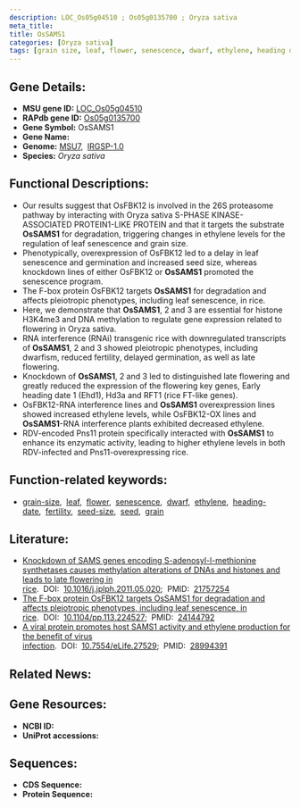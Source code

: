 ```yaml
---
description: LOC_Os05g04510 ; Os05g0135700 ; Oryza sativa
meta_title:
title: OsSAMS1
categories: [Oryza sativa]
tags: [grain size, leaf, flower, senescence, dwarf, ethylene, heading date, fertility, seed size, seed, grain]
---
```


## Gene Details:
- **MSU gene ID:** [LOC_Os05g04510](http://rice.uga.edu/cgi-bin/ORF_infopage.cgi?orf=LOC_Os05g04510)  
- **RAPdb gene ID:** [Os05g0135700](https://rapdb.dna.affrc.go.jp/locus/?name=Os05g0135700)  
- **Gene Symbol:** OsSAMS1
- **Gene Name:**
- **Genome:**  [MSU7](http://rice.uga.edu/),&nbsp;&nbsp;[IRGSP-1.0](https://rapdb.dna.affrc.go.jp/download/irgsp1.html)
- **Species:** *Oryza sativa*

## Functional Descriptions:
   - Our results suggest that OsFBK12 is involved in the 26S proteasome pathway by interacting with Oryza sativa S-PHASE KINASE-ASSOCIATED PROTEIN1-LIKE PROTEIN and that it targets the substrate **OsSAMS1** for degradation, triggering changes in ethylene levels for the regulation of leaf senescence and grain size.
   - Phenotypically, overexpression of OsFBK12 led to a delay in leaf senescence and germination and increased seed size, whereas knockdown lines of either OsFBK12 or **OsSAMS1** promoted the senescence program.
   - The F-box protein OsFBK12 targets **OsSAMS1** for degradation and affects pleiotropic phenotypes, including leaf senescence, in rice.
   - Here, we demonstrate that **OsSAMS1**, 2 and 3 are essential for histone H3K4me3 and DNA methylation to regulate gene expression related to flowering in Oryza sativa.
   - RNA interference (RNAi) transgenic rice with downregulated transcripts of **OsSAMS1**, 2 and 3 showed pleiotropic phenotypes, including dwarfism, reduced fertility, delayed germination, as well as late flowering.
   - Knockdown of **OsSAMS1**, 2 and 3 led to distinguished late flowering and greatly reduced the expression of the flowering key genes, Early heading date 1 (Ehd1), Hd3a and RFT1 (rice FT-like genes).
   - OsFBK12-RNA interference lines and **OsSAMS1** overexpression lines showed increased ethylene levels, while OsFBK12-OX lines and **OsSAMS1**-RNA interference plants exhibited decreased ethylene.
   - RDV-encoded Pns11 protein specifically interacted with **OsSAMS1** to enhance its enzymatic activity, leading to higher ethylene levels in both RDV-infected and Pns11-overexpressing rice.

## Function-related keywords:
   - [grain-size](/tags/grain-size/),&nbsp;&nbsp;[leaf](/tags/leaf/),&nbsp;&nbsp;[flower](/tags/flower/),&nbsp;&nbsp;[senescence](/tags/senescence/),&nbsp;&nbsp;[dwarf](/tags/dwarf/),&nbsp;&nbsp;[ethylene](/tags/ethylene/),&nbsp;&nbsp;[heading-date](/tags/heading-date/),&nbsp;&nbsp;[fertility](/tags/fertility/),&nbsp;&nbsp;[seed-size](/tags/seed-size/),&nbsp;&nbsp;[seed](/tags/seed/),&nbsp;&nbsp;[grain](/tags/grain/)

## Literature:
   - [Knockdown of SAMS genes encoding S-adenosyl-l-methionine synthetases causes methylation alterations of DNAs and histones and leads to late flowering in rice](https://www.doi.org/10.1016/j.jplph.2011.05.020).&nbsp;&nbsp;DOI:&nbsp;&nbsp;[10.1016/j.jplph.2011.05.020](https://www.doi.org/10.1016/j.jplph.2011.05.020);&nbsp;&nbsp;PMID:&nbsp;&nbsp;[21757254](https://pubmed.ncbi.nlm.nih.gov/21757254/)
   - [The F-box protein OsFBK12 targets OsSAMS1 for degradation and affects pleiotropic phenotypes, including leaf senescence, in rice](https://www.doi.org/10.1104/pp.113.224527).&nbsp;&nbsp;DOI:&nbsp;&nbsp;[10.1104/pp.113.224527](https://www.doi.org/10.1104/pp.113.224527);&nbsp;&nbsp;PMID:&nbsp;&nbsp;[24144792](https://pubmed.ncbi.nlm.nih.gov/24144792/)
   - [A viral protein promotes host SAMS1 activity and ethylene production for the benefit of virus infection](https://www.doi.org/10.7554/eLife.27529).&nbsp;&nbsp;DOI:&nbsp;&nbsp;[10.7554/eLife.27529](https://www.doi.org/10.7554/eLife.27529);&nbsp;&nbsp;PMID:&nbsp;&nbsp;[28994391](https://pubmed.ncbi.nlm.nih.gov/28994391/)

## Related News:

## Gene Resources:
- **NCBI ID:**  []()
- **UniProt accessions:** [](https://www.uniprot.org/uniprotkb//entry)

## Sequences:
- **CDS Sequence:**
- **Protein Sequence:**
